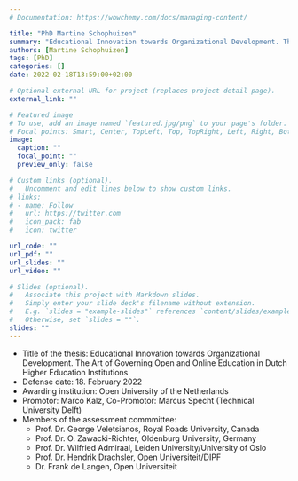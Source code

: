 ```yaml
---
# Documentation: https://wowchemy.com/docs/managing-content/

title: "PhD Martine Schophuizen"
summary: "Educational Innovation towards Organizational Development. The Art of Governing Open and Online Education in Dutch Higher Education Institutions"
authors: [Martine Schophuizen]
tags: [PhD]
categories: []
date: 2022-02-18T13:59:00+02:00

# Optional external URL for project (replaces project detail page).
external_link: ""

# Featured image
# To use, add an image named `featured.jpg/png` to your page's folder.
# Focal points: Smart, Center, TopLeft, Top, TopRight, Left, Right, BottomLeft, Bottom, BottomRight.
image:
  caption: ""
  focal_point: ""
  preview_only: false

# Custom links (optional).
#   Uncomment and edit lines below to show custom links.
# links:
# - name: Follow
#   url: https://twitter.com
#   icon_pack: fab
#   icon: twitter

url_code: ""
url_pdf: ""
url_slides: ""
url_video: ""

# Slides (optional).
#   Associate this project with Markdown slides.
#   Simply enter your slide deck's filename without extension.
#   E.g. `slides = "example-slides"` references `content/slides/example-slides.md`.
#   Otherwise, set `slides = ""`.
slides: ""
---
```

- Title of the thesis: Educational Innovation towards Organizational Development. The Art of Governing Open and Online Education in Dutch Higher Education Institutions
- Defense date: 18. February 2022
- Awarding institution: Open University of the Netherlands
- Promotor: Marco Kalz, Co-Promotor: Marcus Specht (Technical University Delft)
- Members of the assessment commmittee:
  - Prof. Dr. George Veletsianos, Royal Roads University, Canada
  - Prof. Dr. O. Zawacki-Richter, Oldenburg University, Germany
  - Prof. Dr. Wilfried Admiraal, Leiden University/University of Oslo
  - Prof. Dr. Hendrik Drachsler, Open Universiteit/DIPF
  - Dr. Frank de Langen, Open Universiteit
